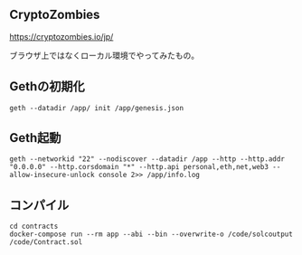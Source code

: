 ## CryptoZombies
https://cryptozombies.io/jp/

ブラウザ上ではなくローカル環境でやってみたもの。

## Gethの初期化
```
geth --datadir /app/ init /app/genesis.json
```

## Geth起動
```
geth --networkid "22" --nodiscover --datadir /app --http --http.addr "0.0.0.0" --http.corsdomain "*" --http.api personal,eth,net,web3 --allow-insecure-unlock console 2>> /app/info.log
```

## コンパイル
```
cd contracts
docker-compose run --rm app --abi --bin --overwrite-o /code/solcoutput /code/Contract.sol 
```
